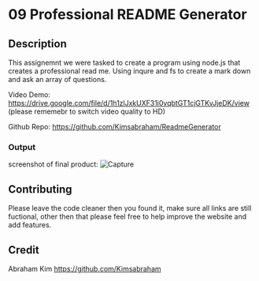 # 09 Professional README Generator

## Description

This assignemnt we were tasked to create a program using node.js that creates a professional read me. Using inqure and fs to create a mark down and ask an array of questions. 

Video Demo: https://drive.google.com/file/d/1h1zlJxkUXF31i0vqbtGT1cjGTKvJjeDK/view (please rememebr to switch video quality to HD)

Github Repo: https://github.com/Kimsabraham/ReadmeGenerator

### Output

screenshot of final product:
![Capture](https://user-images.githubusercontent.com/75137165/115049799-1aba2300-9ea9-11eb-9caa-7f853f420c36.PNG)

## Contributing

Please leave the code cleaner then you found it, make sure all links are still fuctional, other then that please feel free to help improve the website and add features.

## Credit

Abraham Kim
https://github.com/Kimsabraham
